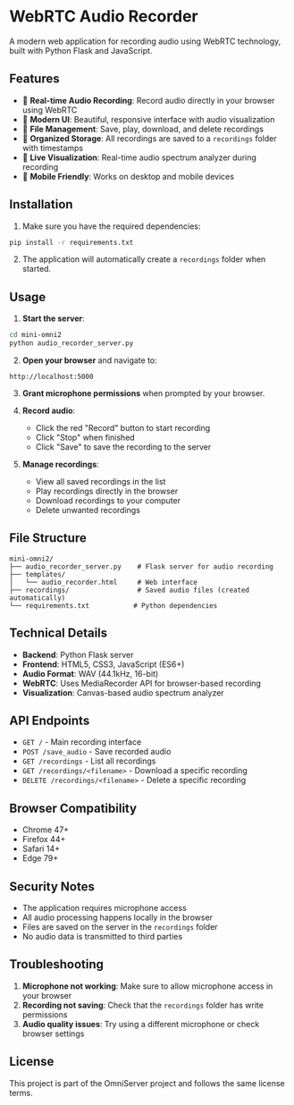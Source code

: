 # WebRTC Audio Recorder

A modern web application for recording audio using WebRTC technology, built with Python Flask and JavaScript.

## Features

- 🎤 **Real-time Audio Recording**: Record audio directly in your browser using WebRTC
- 🎨 **Modern UI**: Beautiful, responsive interface with audio visualization
- 💾 **File Management**: Save, play, download, and delete recordings
- 📁 **Organized Storage**: All recordings are saved to a `recordings` folder with timestamps
- 🔄 **Live Visualization**: Real-time audio spectrum analyzer during recording
- 📱 **Mobile Friendly**: Works on desktop and mobile devices

## Installation

1. Make sure you have the required dependencies:
```bash
pip install -r requirements.txt
```

2. The application will automatically create a `recordings` folder when started.

## Usage

1. **Start the server**:
```bash
cd mini-omni2
python audio_recorder_server.py
```

2. **Open your browser** and navigate to:
```
http://localhost:5000
```

3. **Grant microphone permissions** when prompted by your browser.

4. **Record audio**:
   - Click the red "Record" button to start recording
   - Click "Stop" when finished
   - Click "Save" to save the recording to the server

5. **Manage recordings**:
   - View all saved recordings in the list
   - Play recordings directly in the browser
   - Download recordings to your computer
   - Delete unwanted recordings

## File Structure

```
mini-omni2/
├── audio_recorder_server.py    # Flask server for audio recording
├── templates/
│   └── audio_recorder.html     # Web interface
├── recordings/                 # Saved audio files (created automatically)
└── requirements.txt           # Python dependencies
```

## Technical Details

- **Backend**: Python Flask server
- **Frontend**: HTML5, CSS3, JavaScript (ES6+)
- **Audio Format**: WAV (44.1kHz, 16-bit)
- **WebRTC**: Uses MediaRecorder API for browser-based recording
- **Visualization**: Canvas-based audio spectrum analyzer

## API Endpoints

- `GET /` - Main recording interface
- `POST /save_audio` - Save recorded audio
- `GET /recordings` - List all recordings
- `GET /recordings/<filename>` - Download a specific recording
- `DELETE /recordings/<filename>` - Delete a specific recording

## Browser Compatibility

- Chrome 47+
- Firefox 44+
- Safari 14+
- Edge 79+

## Security Notes

- The application requires microphone access
- All audio processing happens locally in the browser
- Files are saved on the server in the `recordings` folder
- No audio data is transmitted to third parties

## Troubleshooting

1. **Microphone not working**: Make sure to allow microphone access in your browser
2. **Recording not saving**: Check that the `recordings` folder has write permissions
3. **Audio quality issues**: Try using a different microphone or check browser settings

## License

This project is part of the OmniServer project and follows the same license terms.
